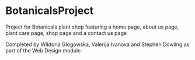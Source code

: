 # BotanicalsProject

Project for Botanicals plant shop featuring a home page, about us page, plant care page, shop page and a contact us page 

Completed by Wiktoria Glogowska, Valerija Ivanova and Stephen Dowling as part of the Web Design module 
